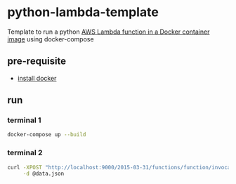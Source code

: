 # python-lambda-template
Template to run a python [AWS Lambda function in a Docker container image](https://docs.aws.amazon.com/lambda/latest/dg/images-create.html) using docker-compose

## pre-requisite

- [install docker](https://www.docker.com/get-started/)

## run
### terminal 1

```sh
docker-compose up --build
```

### terminal 2
```sh
curl -XPOST "http://localhost:9000/2015-03-31/functions/function/invocations" \
     -d @data.json
```